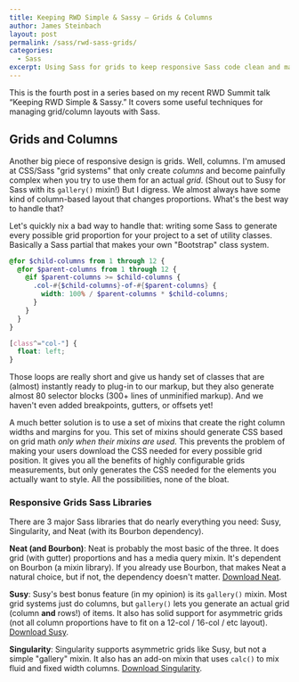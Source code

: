 ```yaml
---
title: Keeping RWD Simple & Sassy – Grids & Columns
author: James Steinbach
layout: post
permalink: /sass/rwd-sass-grids/
categories:
  - Sass
excerpt: Using Sass for grids to keep responsive Sass code clean and maintainable.
---
```


This is the fourth post in a series based on my recent RWD Summit talk “Keeping RWD Simple & Sassy.” It covers some useful techniques for managing grid/column layouts with Sass.

## Grids and Columns

Another big piece of responsive design is grids. Well, columns. I'm amused at CSS/Sass "grid systems" that only create _columns_ and become painfully complex when you try to use them for an actual _grid_. (Shout out to Susy for Sass with its `gallery()` mixin!) But I digress. We almost always have some kind of column-based layout that changes proportions. What's the best way to handle that?

Let's quickly nix a bad way to handle that: writing some Sass to generate every possible grid proportion for your project to a set of utility classes. Basically a Sass partial that makes your own "Bootstrap" class system.

```scss
@for $child-columns from 1 through 12 {
  @for $parent-columns from 1 through 12 {
    @if $parent-columns >= $child-columns {
      .col-#{$child-columns}-of-#{$parent-columns} {
        width: 100% / $parent-columns * $child-columns;
      }
    }
  }
}

[class^="col-"] {
  float: left;
}
```

Those loops are really short and give us handy set of classes that are (almost) instantly ready to plug-in to our markup, but they also generate almost 80 selector blocks (300+ lines of unminified markup). And we haven't even added breakpoints, gutters, or offsets yet!

A much better solution is to use a set of mixins that create the right column widths and margins for you. This set of mixins should generate CSS based on grid math *only when their mixins are used.* This prevents the problem of making your users download the CSS needed for every possible grid position. It gives you all the benefits of highly configurable grids measurements, but only generates the CSS needed for the elements you actually want to style. All the possibilities, none of the bloat.

### Responsive Grids Sass Libraries

There are 3 major Sass libraries that do nearly everything you need: Susy, Singularity, and Neat (with its Bourbon dependency).

**Neat (and Bourbon)**: Neat is probably the most basic of the three. It does grid (with gutter) proportions and has a media query mixin. It's dependent on Bourbon (a mixin library). If you already use Bourbon, that makes Neat a natural choice, but if not, the dependency doesn't matter. [Download Neat](http://jds.li/neat).

**Susy**: Susy's best bonus feature (in my opinion) is its `gallery()` mixin. Most grid systems just do columns, but `gallery()` lets you generate an actual grid (column **and** rows!) of items. It also has solid support for asymmetric grids (not all column proportions have to fit on a 12-col / 16-col / etc layout). [Download Susy](http://jds.li/susy).

**Singularity**: Singularity supports asymmetric grids like Susy, but not a simple "gallery" mixin. It also has an add-on mixin that uses `calc()` to mix fluid and fixed width columns. [Download Singularity](http://jds.li/singularity).
